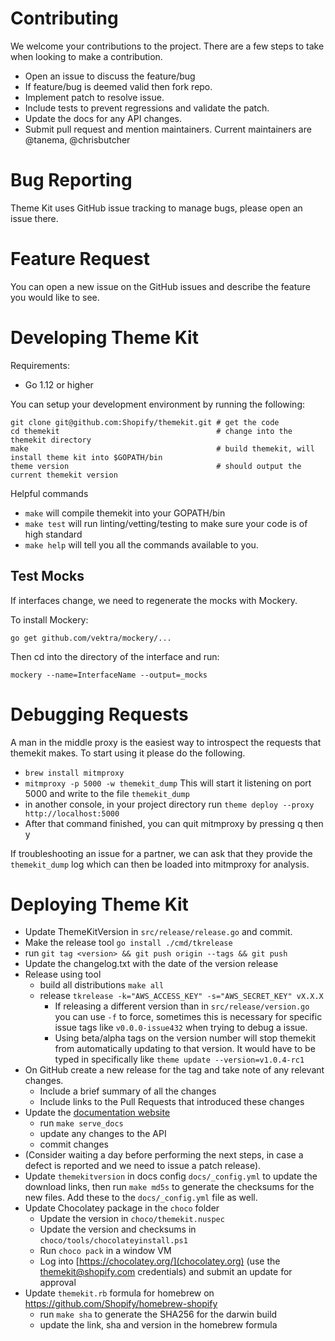 # Contributing

We welcome your contributions to the project. There are a few steps to take when looking to make a contribution.

- Open an issue to discuss the feature/bug
- If feature/bug is deemed valid then fork repo.
- Implement patch to resolve issue.
- Include tests to prevent regressions and validate the patch.
- Update the docs for any API changes.
- Submit pull request and mention maintainers. Current maintainers are @tanema, @chrisbutcher

# Bug Reporting

Theme Kit uses GitHub issue tracking to manage bugs, please open an issue there.

# Feature Request

You can open a new issue on the GitHub issues and describe the feature you would like to see.

# Developing Theme Kit

Requirements:

- Go 1.12 or higher

You can setup your development environment by running the following:

```
git clone git@github.com:Shopify/themekit.git # get the code
cd themekit                                   # change into the themekit directory
make                                          # build themekit, will install theme kit into $GOPATH/bin
theme version                                 # should output the current themekit version
```

Helpful commands

- `make` will compile themekit into your GOPATH/bin
- `make test` will run linting/vetting/testing to make sure your code is of high standard
- `make help` will tell you all the commands available to you.

## Test Mocks

If interfaces change, we need to regenerate the mocks with Mockery.

To install Mockery:

`go get github.com/vektra/mockery/...`

Then cd into the directory of the interface and run:

`mockery --name=InterfaceName --output=_mocks`

# Debugging Requests

A man in the middle proxy is the easiest way to introspect the requests that themekit makes. To start using it please do the following.

- `brew install mitmproxy`
- `mitmproxy -p 5000 -w themekit_dump` This will start it listening on port 5000 and write to the file `themekit_dump`
- in another console, in your project directory run `theme deploy --proxy http://localhost:5000`
- After that command finished, you can quit mitmproxy by pressing q then y

If troubleshooting an issue for a partner, we can ask that they provide the `themekit_dump` log which can then be loaded into mitmproxy for analysis.

# Deploying Theme Kit

- Update ThemeKitVersion in `src/release/release.go` and commit.
- Make the release tool `go install ./cmd/tkrelease`
- run `git tag <version> && git push origin --tags && git push`
- Update the changelog.txt with the date of the version release
- Release using tool
  - build all distributions `make all`
  - release `tkrelease -k="AWS_ACCESS_KEY" -s="AWS_SECRET_KEY" vX.X.X`
    - If releasing a different version than in `src/release/version.go` you can use `-f` to force, sometimes this is necessary for specific issue tags like `v0.0.0-issue432` when trying to debug a issue.
    - Using beta/alpha tags on the version number will stop themekit from automatically updating to that version. It would have to be typed in specifically like `theme update --version=v1.0.4-rc1`
- On GitHub create a new release for the tag and take note of any relevant changes.
  - Include a brief summary of all the changes
  - Include links to the Pull Requests that introduced these changes
- Update the [documentation website](https://shopify.github.io/themekit/)
  - run `make serve_docs`
  - update any changes to the API
  - commit changes
- (Consider waiting a day before performing the next steps, in case a defect is reported and we need to issue a patch release).
- Update `themekitversion` in docs config `docs/_config.yml` to update the download links,
  then run `make md5s` to generate the checksums for the new files. Add these to the `docs/_config.yml`
  file as well.
- Update Chocolatey package in the `choco` folder
    - Update the version in `choco/themekit.nuspec`
    - Update the version and checksums in `choco/tools/chocolateyinstall.ps1`
    - Run `choco pack` in a window VM
    - Log into [https://chocolatey.org/](chocolatey.org) (use the themekit@shopify.com credentials) and submit an update for approval
- Update `themekit.rb` formula for homebrew on https://github.com/Shopify/homebrew-shopify
  - run `make sha` to generate the SHA256 for the darwin build
  - update the link, sha and version in the homebrew formula
